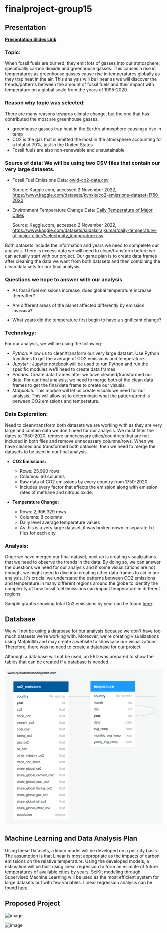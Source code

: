 # finalproject-group15

## Presentation 

**[Presentation Slides Link](https://docs.google.com/presentation/d/1LIIxNE26tEv9yMHcSfNOcbrMop_bMVocx2V1dUVHUj8/edit#slide=id.p)**

### **Topic:** 

When fossil fuels are burned, they emit lots of gasses into our atmosphere; specifically carbon dioxide and greenhouse gasses. This causes a rise in temperatures as greenhouse gasses cause rise in temperatures globally as they trap heat in the air. This analysis will be linear as we will discover the trends/patterns between the amount of fossil fuels and their impact with temperature on a global scale from the years of 1995-2020. 

### **Reason why topic was selected:** 

There are many reasons towards climate change, but the one that has contributed the most are greenhouse gasses. 

- greenhouse gasses trap heat in the Earth’s atmosphere causing a rise in temp 
- CO2 is the gas that is emitted the most in the atmosphere accounting for a total of 79%, just in the United States
- Fossil fuels are also non-renewable and unsustainable 

### **Source of data:** We will be using two CSV files that contain our very large datasets. 

- Fossil Fuel Emissions Data: [owid-co2-data.csv](https://github.com/sherryli1116/finalproject-group15/files/9924958/owid-co2-data.csv)

  Source: Kaggle.com, accessed 2 November 2022, <https://www.kaggle.com/datasets/kvnxls/co2-emissions-dataset-1750-2020>

- Environment Temperature Change Data: [Daily Temperature of Major Cities](https://www.kaggle.com/datasets/sudalairajkumar/daily-temperature-of-major-cities?select=city_temperature.csv) 

  Source: Kaggle.com, accessed 2 November 2022, <https://www.kaggle.com/datasets/sudalairajkumar/daily-temperature-of-major-cities?select=city_temperature.csv>

Both datasets include the information and years we need to compelete our analysis. There is excess data we will need to clean/transform before we can actually start with our project. Our game plan is to create data frames after cleaning the data we want from both datasets and then combining the clean data sets for our final analysis. 

### Questions we hope to answer with our analysis 

- As fossil fuel emissions increase, does global temperature increase thereafter? 

- Are different areas of the planet affected differently by emission increase?

- What years did the temperature first begin to have a significant change?

### **Technology:** 

For our analysis, we will be using the following- 

- *Python:* Allow us to clean/transform our very large dataset. Use Python functions to get the average of CO2 emissions and temperature.  
- *Jupyter :* Jupyter notebook will be used to run Python and run the specific modules we'll need to create data frames 
- *Pandas:* Create data frames after we have cleaned/transformed our data. For our final analysis, we need to merge both of the clean data frames to get the final data frame to create our visuals.   
- *Matplotlib:* This module will let us create visuals we need for our analysis. This will allow us to determinate what the pattern/trend is between CO2 emissions and temperature.  

### **Data Exploration:** 

Need to clean/transform both datasets we are working with as they are very large and contain data we don't need for our analysis. We must filter the dates to 1950-2020, remove unnecessary cities/countries that are not included in both files and remove unnecessary columns/rows. When we have cleaned and transformed both datasets, then we need to merge the datasets to be used in our final analysis. 

- **CO2 Emissions:** 

  - Rows: 25,990 rows
  - Columns: 60 columns 
  - Raw data of CO2 emissions by every country from 1750-2020
  - Includes every factor that affects the emission along with emission rates of methane and nitrous oxide. 
- **Temperature Change:**

  - Rows: 2,906,329 rows
  - Columns: 8 columns 
  - Daily level average temperature values 
  - As this is a very large dataset, it was broken down in separate txt files for each city. 

### **Analysis:** 

Once we have merged our final dataset, next up is creating visualizations that we need to observe the trends in the data. By doing so, we can answer the questions we need for our analysis and if some visualizations are not enough, we might need to dive into creating other data frames to aid in our analysis. It's crucial we understand the patterns between CO2 emissions and temperature in many different regions around the globe to identify the complexity of how fossil fuel emissions can impact temperature in different regions. 

Sample graphs showing total Co2 emissions by year can be found [here](https://github.com/sherryli1116/finalproject-group15/blob/main/city_temperature_graphs.ipynb).

## Database

We will not be using a database for our analysis because we don't have too much datasets we're working with. Moreover, we're creating visualizations using Matplotlib and may create a website to showcase our visualizations. Therefore, there was no need to create a database for our project. 

Although a database will not be used, an ERD was prepared to show the tables that can be created if a database is needed.  

![ERD.png](ERD.png)


## Machine Learning and Data Analysis Plan

Using these Datasets, a linear model will be developed on a per city basis.  The assumption is that Linear is most appropriate as the impacts of carbon
emissions on the relative temperature.  Using the developed models, a estimation will be built using linear regression to form an esimate of future 
temperatures of available cities by years.  SciKit modeling through Supervised Machine Learning will be used as the most efficient system for large
datasets but with few variables. Linear regression analysis can be found [here](https://github.com/sherryli1116/finalproject-group15/blob/MichaelBranch/Starter.ipynb). 


## Proposed Project
![image](https://user-images.githubusercontent.com/107594247/199644565-db7ad290-06e9-4a58-8209-e01f7a46dc50.png)


![image](https://user-images.githubusercontent.com/107594247/199403276-957fe9ae-c117-4c59-90a9-9d08d3cc5e5a.png)
